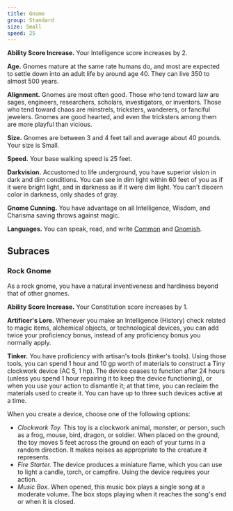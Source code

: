 ```yaml
---
title: Gnome
group: Standard
size: Small
speed: 25
---
```


**Ability Score Increase.** Your Intelligence score increases by 2.

**Age.** Gnomes mature at the same rate humans do, and most are expected to settle down into an adult life by around age 40. They can live 350 to almost 500 years.

**Alignment.** Gnomes are most often good. Those who tend toward law are sages, engineers, researchers, scholars, investigators, or inventors. Those who tend toward chaos are minstrels, tricksters, wanderers, or fanciful jewelers. Gnomes are good hearted, and even the tricksters among them are more playful than vicious.

**Size.** Gnomes are between 3 and 4 feet tall and average about 40 pounds. Your size is Small.

**Speed.** Your base walking speed is 25 feet.

**Darkvision.** Accustomed to life underground, you have superior vision in dark and dim conditions. You can see in dim light within 60 feet of you as if it were bright light, and in darkness as if it were dim light. You can't discern color in darkness, only shades of gray.

**Gnome Cunning.** You have advantage on all Intelligence, Wisdom, and Charisma saving throws against magic.

**Languages.** You can speak, read, and write [Common](/languages/common/) and [Gnomish](/languages/gnomish/).

## Subraces

### Rock Gnome

As a rock gnome, you have a natural inventiveness and hardiness beyond that of other gnomes.

**Ability Score Increase.** Your Constitution score increases by 1.

**Artificer's Lore.** Whenever you make an Intelligence (History) check related to magic items, alchemical objects, or technological devices, you can add twice your proficiency bonus, instead of any proficiency bonus you normally apply.

**Tinker.** You have proficiency with artisan's tools (tinker's tools). Using those tools, you can spend 1 hour and 10 gp worth of materials to construct a Tiny clockwork device (AC 5, 1 hp). The device ceases to function after 24 hours (unless you spend 1 hour repairing it to keep the device functioning), or when you use your action to dismantle it; at that time, you can reclaim the materials used to create it. You can have up to three such devices active at a time.

When you create a device, choose one of the following options:

- *Clockwork Toy.* This toy is a clockwork animal, monster, or person, such as a frog, mouse, bird, dragon, or soldier. When placed on the ground, the toy moves 5 feet across the ground on each of your turns in a random direction. It makes noises as appropriate to the creature it represents.
- *Fire Starter.* The device produces a miniature flame, which you can use to light a candle, torch, or campfire. Using the device requires your action.
- *Music Box.* When opened, this music box plays a single song at a moderate volume. The box stops playing when it reaches the song's end or when it is closed.
